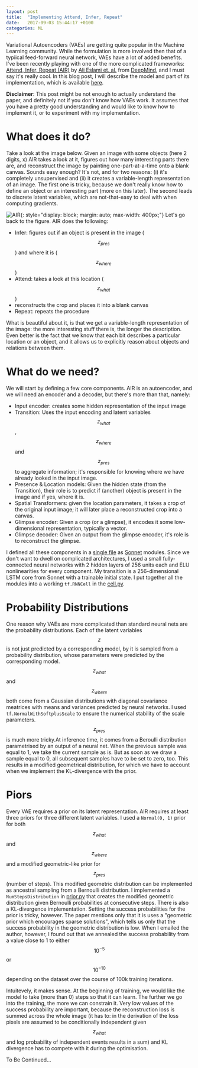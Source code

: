 ```yaml
---
layout: post
title:  "Implementing Attend, Infer, Repeat"
date:   2017-09-03 15:44:17 +0100
categories: ML
---
```


Variational Autoencoders (VAEs) are getting quite popular in the Machine Learning community. 
While the formulation is more involved then that of a typiical feed-forward neural network, VAEs have a lot of added benefits. 
I've been recently playing with one of the more complicated frameworks: [Attend, Infer, Repeat (AIR)](https://papers.nips.cc/paper/6230-attend-infer-repeat-fast-scene-understanding-with-generative-models) by [Ali Eslami et. al.](http://arkitus.com/) from [DeepMind](https://deepmind.com/), and I must say it's really cool. 
In this blog post, I will describe the model and part of its implementation, which is available [here](https://github.com/akosiorek/attend_infer_repeat).

**Disclaimer**: This post might be not enough to actually understand the paper, and definitely not if you don't know how VAEs work. It assumes that you have a pretty good understanding and would like to know how to implement it, or to experiment with my implementation.

# What does it do?
Take a look at the image below. 
Given an image with some objects (here 2 digits, x) AIR takes a look at it, figures out how many interesting parts there are, and reconstruct the image by painting one-part-at-a-time onto a blank canvas. 
Sounds easy enough? 
It's not, and for two reasons: 
(i) it's completely unsupervised and 
(ii) it creates a variable-length representation of an image. 
The first one is tricky, because we don't really know how to define an object or an interesting part (more on this later).
The second leads to discrete latent variables, which are not-that-easy to deal with when computing gradients.

![AIR](air_flow.png){: style="display: block; margin: auto; max-width: 400px;"}
Let's go back to the figure. AIR does the following:
* Infer: figures out if an object is present in the image ($$z_{pres}$$) and where it is ($$z_{where}$$)
* Attend: takes a look at this location ($$z_{what}$$)
* reconstructs the crop and places it into a blank canvas
* Repeat: repeats the procedure

What is beautiful about it, is that we get a variable-length representation of the image: the more interesting stuff there is, the longer the description.
Even better is the fact that we know that each bit describes a particular location or an object, and it allows us to explicitly reason about objects and relations between them.

# What do we need?
We will start by defining a few core components. AIR is an autoencoder, and we will need an encoder and a decoder, but there's more than that, namely:
* Input encoder: creates some hidden representation of the input image
* Transition: Uses the input encoding and latent variables $$z_{what}$$, $$z_{where}$$ and $$z_{pres}$$ to aggregate information; it's responsible for knowing where we have already looked in the input image.
* Presence & Location models: Given the hidden state (from the Transition), their role is to predict if (another) object is present in the image and if yes, where it is.
* Spatial Transformers: given the location parameters, it takes a crop of the original input image; it will later place a reconstructed crop into a canvas.
* Glimpse encoder: Given a crop (or a glimpse), it encodes it some low-dimensional representation, typically a vector.
* Glimpse decoder: Given an output from the glimpse encoder, it's role is to reconstruct the glimpse.

I defined all these components in a [single file](https://github.com/akosiorek/attend_infer_repeat/blob/master/attend_infer_repeat/modules.py) as [Sonnet](https://github.com/deepmind/sonnet) modules. 
Since we don't want to dwell on complicated architectures, I used a small fully-connected neural networks with 2 hidden layers of 256 units each and ELU nonlinearities for every component. 
My transition is a 256-dimensional LSTM core from Sonnet with a trainable initial state.
I put together all the modules into a working `tf.RNNCell` in the [cell.py](https://github.com/akosiorek/attend_infer_repeat/blob/master/attend_infer_repeat/cell.py).

# Probability Distributions
One reason why VAEs are more complicated than standard neural nets are the probability distributions. Each of the latent variables $$z$$ is not just predicted by a corresponding model, by it is sampled from a probability distribution, whose parameters were predicted by the corresponding model. $$z_{what}$$ and $$z_{where}$$ both come from a Gaussian distributions with diagonal covariance meatrices with means and variances predicted by neural networks. I used `tf.NormalWithSoftplusScale` to ensure the numerical stability of the scale parameters. $$z_{pres}$$ is much more tricky.At inference time, it comes from a Beroulli distribution parametrised by an output of a neural net. When the previous sample was equal to 1, we take the current sample as is. But as soon as we draw a sample equal to 0, all subsequent samples have to be set to zero, too. This results in a modified geometrical distribution, for which we have to account when we implement the KL-divergence with the prior. 

# Piors
Every VAE requires a prior on its latent representation. 
AIR requires at least three priors for three different latent variables. 
I used a `Normal(0, 1)` prior for both $$z_{what}$$ and $$z_{where}$$ and a modified geometric-like prior for $$z_{pres}$$ (number of steps). 
This modified geometric distribution can be implemented as ancestral sampling from a Bernoulli distribution.
I implemented a `NumStepsDistribution` in [prior.py](https://github.com/akosiorek/attend_infer_repeat/blob/master/attend_infer_repeat/prior.py) that creates the modified geometric distribution given Bernoulli probabilities at consecutive steps. 
There is also a KL-divergence implementation. 
Setting the success probabilities for the prior is tricky, however.
The paper mentions only that it is uses a "geometric prior which encourages sparse solutions", which tells us only that the success probability in the geometric distribution is low. 
When I emailed the author, however, I found out that we annealed the success probability from a value close to 1 to either $$10^{-5}$$ or $$10^{-10}$$ depending on the dataset over the course of 100k training iterations. 

Intuitevely, it makes sense.
At the beginning of training, we would like the model to take (more than 0) steps so that it can learn.
The further we go into the training, the more we can constrain it.
Very low values of the success probability are important, because the reconstruction loss is summed across the whole image 
(it has to: in the derivation of the loss pixels are assumed to be conditionally independent given $$z_{what}$$ 
and log probability of independent events results in a sum) and KL divergence has to compete with it during the optimisation. 


To Be Continued...
